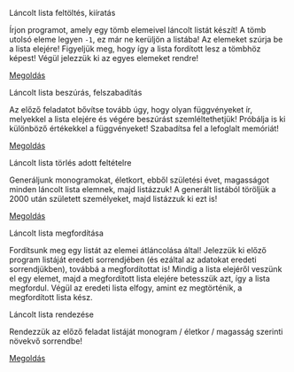 Láncolt lista feltöltés, kiíratás

Írjon programot, amely egy tömb elemeivel láncolt listát készít!
A tömb utolsó eleme legyen `-1`, ez már ne kerüljön a listába! Az elemeket szúrja be a lista elejére! Figyeljük meg, hogy így a lista fordított lesz a tömbhöz képest!
Végül jelezzük ki az egyes elemeket rendre!

[Megoldás](https://szelearning.sze.hu/pluginfile.php/123841/mod_page/content/2/megoldas11lancoltalap.cpp)
 

Láncolt lista beszúrás, felszabadítás

Az előző feladatot bővítse tovább úgy, hogy olyan függvényeket ír, melyekkel a lista elejére és végére beszúrást szemléltethetjük! Próbálja is ki különböző értékekkel a függvényeket!
Szabadítsa fel a lefoglalt memóriát!

[Megoldás](https://szelearning.sze.hu/pluginfile.php/123841/mod_page/content/2/megoldas11lancoltbeszur.cpp)
 

Láncolt lista törlés adott feltételre

Generáljunk monogramokat, életkort, ebből születési évet, magasságot minden láncolt lista elemnek, majd listázzuk!
A generált listából töröljük a 2000 után született személyeket, majd listázzuk ki ezt is!

[Megoldás](https://szelearning.sze.hu/pluginfile.php/123841/mod_page/content/2/megoldas11lancolttorles.cpp)
 

Láncolt lista megfordítása

Fordítsunk meg egy listát az elemei átláncolása által! Jelezzük ki előző program listáját eredeti sorrendjében (és ezáltal az adatokat eredeti sorrendjükben), továbbá a megfordítottat is!
Mindig a lista elejéről veszünk el egy elemet, majd a megfordított lista elejére betesszük azt, így a lista megfordul. Végül az eredeti lista elfogy, amint ez megtörténik, a megfordított lista kész.
 

Láncolt lista rendezése

Rendezzük az előző feladat listáját monogram / életkor / magasság szerinti növekvő sorrendbe!

[Megoldás](https://szelearning.sze.hu/pluginfile.php/123841/mod_page/content/2/megoldas11lancoltrendez.cpp)
